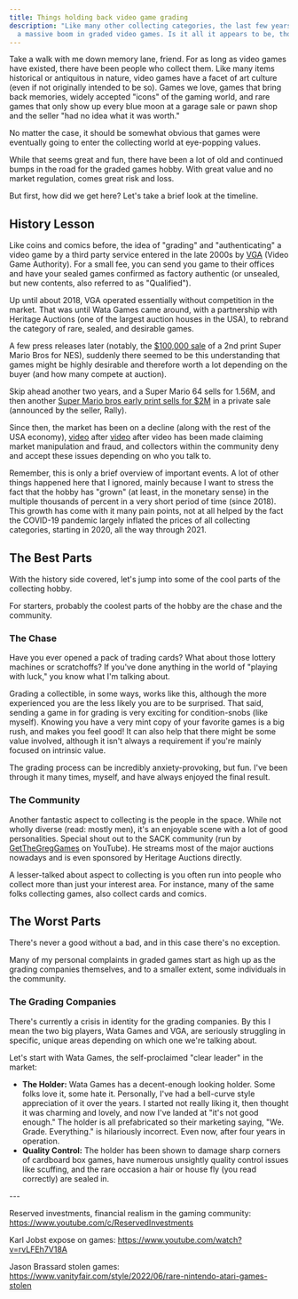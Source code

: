 ```yaml
---
title: Things holding back video game grading
description: "Like many other collecting categories, the last few years has seen
  a massive boom in graded video games. Is it all it appears to be, though? "
---
```

Take a walk with me down memory lane, friend. For as long as video games have existed, there have been people who collect them. Like many items historical or antiquitous in nature, video games have a facet of art culture (even if not originally intended to be so). Games we love, games that bring back memories, widely accepted "icons" of the gaming world, and rare games that only show up every blue moon at a garage sale or pawn shop and the seller "had no idea what it was worth." 

No matter the case, it should be somewhat obvious that games were eventually going to enter the collecting world at eye-popping values.

While that seems great and fun, there have been a lot of old and continued bumps in the road for the graded games hobby. With great value and no market regulation, comes great risk and loss.

But first, how did we get here? Let's take a brief look at the timeline.

## History Lesson

Like coins and comics before, the idea of "grading" and "authenticating" a video game by a third party service entered in the late 2000s by [VGA](https://cgagrading.com/) (Video Game Authority). For a small fee, you can send you game to their offices and have your sealed games confirmed as factory authentic (or unsealed, but new contents, also referred to as "Qualified").

Up until about 2018, VGA operated essentially without competition in the market. That was until Wata Games came around, with a partnership with Heritage Auctions (one of the largest auction houses in the USA), to rebrand the category of rare, sealed, and desirable games.

A few press releases later (notably, the [$100,000 sale](https://mashable.com/article/super-mario-bros-auction-record) of a 2nd print Super Mario Bros for NES), suddenly there seemed to be this understanding that games might be highly desirable and therefore worth a lot depending on the buyer (and how many compete at auction).

Skip ahead another two years, and a Super Mario 64 sells for 1.56M, and then another [Super Mario bros early print sells for $2M](https://www.theverge.com/2021/8/7/22614450/unopened-copy-super-mario-bros-sells-2-million-record) in a private sale (announced by the seller, Rally).

Since then, the market has been on a decline (along with the rest of the USA economy), [video](https://www.youtube.com/watch?v=rvLFEh7V18A) after [video](https://www.youtube.com/watch?v=mKbuNwS-gaI&t=1s) after video has been made claiming market manipulation and fraud, and collectors within the community deny and accept these issues depending on who you talk to.

Remember, this is only a brief overview of important events. A lot of other things happened here that I ignored, mainly because I want to stress the fact that the hobby has "grown" (at least, in the monetary sense) in the multiple thousands of percent in a very short period of time (since 2018). This growth has come with it many pain points, not at all helped by the fact the COVID-19 pandemic largely inflated the prices of all collecting categories, starting in 2020, all the way through 2021.

## The Best Parts

With the history side covered, let's jump into some of the cool parts of the collecting hobby.

For starters, probably the coolest parts of the hobby are the chase and the community.

### The Chase

Have you ever opened a pack of trading cards? What about those lottery machines or scratchoffs? If you've done anything in the world of "playing with luck," you know what I'm talking about.

Grading a collectible, in some ways, works like this, although the more experienced you are the less likely you are to be surprised. That said, sending a game in for grading is very exciting for condition-snobs (like myself). Knowing you have a very mint copy of your favorite games is a big rush, and makes you feel good! It can also help that there might be some value involved, although it isn't always a requirement if you're mainly focused on intrinsic value.

The grading process can be incredibly anxiety-provoking, but fun. I've been through it many times, myself, and have always enjoyed the final result.

### The Community

Another fantastic aspect to collecting is the people in the space. While not wholly diverse (read: mostly men), it's an enjoyable scene with a lot of good personalities. Special shout out to the SACK community (run by [GetTheGregGames](https://www.youtube.com/c/GetTheGregGames) on YouTube). He streams most of the major auctions nowadays and is even sponsored by Heritage Auctions directly.

A lesser-talked about aspect to collecting is you often run into people who collect more than just your interest area. For instance, many of the same folks collecting games, also collect cards and comics.

## The Worst Parts

There's never a good without a bad, and in this case there's no exception.

Many of my personal complaints in graded games start as high up as the grading companies themselves, and to a smaller extent, some individuals in the community.

### The Grading Companies

There's currently a crisis in identity for the grading companies. By this I mean the two big players, Wata Games and VGA, are seriously struggling in specific, unique areas depending on which one we're talking about.

Let's start with Wata Games, the self-proclaimed "clear leader" in the market:

* **The Holder:** Wata Games has a decent-enough looking holder. Some folks love it, some hate it. Personally, I've had a bell-curve style appreciation of it over the years. I started not really liking it, then thought it was charming and lovely, and now I've landed at "it's not good enough." The holder is all prefabricated so their marketing saying, "We. Grade. Everything." is hilariously incorrect. Even now, after four years in operation.
* **Quality Control:** The holder has been shown to damage sharp corners of cardboard box games, have numerous unsightly quality control issues like scuffing, and the rare occasion a hair or house fly (you read correctly) are sealed in.

\---

Reserved investments, financial realism in the gaming community: https://www.youtube.com/c/ReservedInvestments

Karl Jobst expose on games: https://www.youtube.com/watch?v=rvLFEh7V18A

Jason Brassard stolen games: https://www.vanityfair.com/style/2022/06/rare-nintendo-atari-games-stolen